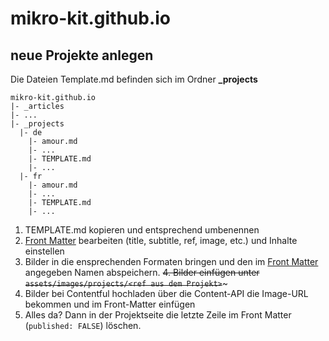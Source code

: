 # mikro-kit.github.io
## neue Projekte anlegen

Die Dateien Template.md befinden sich im Ordner **_projects**


```
mikro-kit.github.io
|- _articles
|- ...
|- _projects
  |- de
    |- amour.md
    |- ...
    |- TEMPLATE.md
    |- ...
  |- fr
    |- amour.md
    |- ...
    |- TEMPLATE.md
    |- ...
```

1. TEMPLATE.md kopieren und entsprechend umbenennen
2. [Front Matter](https://jekyllrb.com/docs/front-matter/) bearbeiten (title, subtitle, ref, image, etc.) und Inhalte einstellen
3. Bilder in die ensprechenden Formaten bringen und den im [Front Matter](https://jekyllrb.com/docs/front-matter/) angegeben Namen abspeichern.
~~4. Bilder einfügen unter `assets/images/projects/<ref aus dem Projekt>`~~~
4. Bilder bei Contentful hochladen über die Content-API die Image-URL bekommen und im Front-Matter einfügen
5. Alles da? Dann in der Projektseite die letzte Zeile im Front Matter (`published: FALSE`) löschen.
